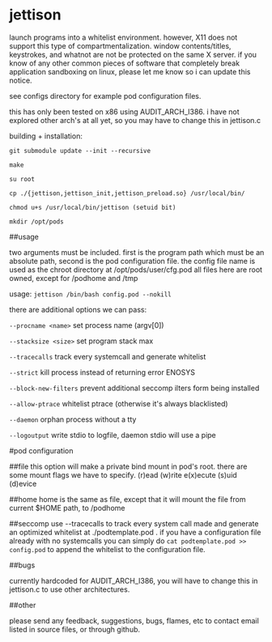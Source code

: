 # jettison
launch programs into a whitelist environment. however, X11 does not support
this type of compartmentalization. window contents/titles, keystrokes,
and whatnot are not be protected on the same X server. if you know of any
other common pieces of software that completely break application sandboxing
on linux, please let me know so i can update this notice.

see configs directory for example pod configuration files.

this has only been tested on x86 using AUDIT_ARCH_I386. i have not explored
other arch's at all yet, so you may have to change this in jettison.c

building + installation:
```
git submodule update --init --recursive

make

su root

cp ./{jettison,jettison_init,jettison_preload.so} /usr/local/bin/

chmod u+s /usr/local/bin/jettison (setuid bit)

mkdir /opt/pods
```

##usage

two arguments must be included. first is the program path which must be
an absolute path,  second is the pod configuration file.
the config file name is used as the chroot directory at /opt/pods/user/cfg.pod
all files here are root owned, except for /podhome and /tmp


usage:
`jettison /bin/bash config.pod --nokill`

there are additional options we can pass:

`--procname <name>` set process name (argv[0])

`--stacksize <size>` set program stack max

`--tracecalls` track every systemcall and generate whitelist

`--strict` kill process instead of returning error ENOSYS

`--block-new-filters` prevent additional seccomp ilters form being installed

`--allow-ptrace` whitelist ptrace (otherwise it's always blacklisted)

`--daemon` orphan process without a tty

`--logoutput` write stdio to logfile, daemon stdio will use a pipe

#pod configuration

##file
this option will make a private bind mount in pod's root.
there are some mount flags we have to specify.
(r)ead (w)rite e(x)ecute (s)uid (d)evice

##home
home is the same as file, except that it will mount the file from current
$HOME path, to <podroot>/podhome

##seccomp
use --tracecalls to track every system call made and generate an optimized
whitelist at ./podtemplate.pod  .  if you have a configuration file already
with no systemcalls you can simply do `cat podtemplate.pod >> config.pod`
to append the whitelist to the configuration file.

##bugs

currently hardcoded for AUDIT_ARCH_I386, you will have to change
this in jettison.c to use other architectures.

##other


please send any feedback, suggestions, bugs, flames, etc
to contact email listed in source files, or through github.
